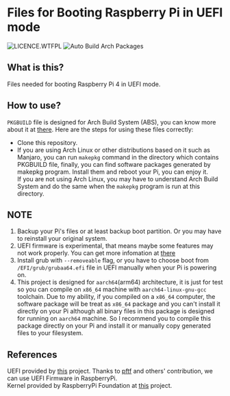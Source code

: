 # Files for Booting Raspberry Pi in UEFI mode

![LICENCE.WTFPL](https://img.shields.io/github/license/zhanghua000/raspberrypi-uefi-boot?logoColor=9cf&style=flat-square "WTFPL LICENCE")
![Auto Build Arch Packages](https://github.com/zhanghua000/raspberrypi-uefi-boot/workflows/Auto%20Build%20Arch%20Packages/badge.svg)

## What is this?

Files needed for booting Raspberry Pi 4 in UEFI mode.  

## How to use?

`PKGBUILD` file is designed for Arch Build System (ABS), you can know more about it at [there](https://wiki.archlinux.org/index.php/Arch_Build_System). Here are the steps for using these files correctly:

- Clone this repository.  
- If you are using Arch Linux or other distributions based on it such as Manjaro, you can run `makepkg` command in the directory which contains PKGBUILD file, finally, you can find software packages generated by makepkg program. Install them and reboot your Pi, you can enjoy it.  
If you are not using Arch Linux, you may have to understand Arch Build System and do the same when the `makepkg` program is run at this directory.  

## NOTE

1. Backup your Pi's files or at least backup boot partition. Or you may have to reinstall your original system.  
2. UEFI firmware is experimental, that means maybe some features may not work properly. You can get more infomation at [there](https://github.com/pftf/RPi4)  
3. Install grub with `--removeable` flag, or you have to choose boot from `/EFI/grub/grubaa64.efi` file in UEFI manually when your Pi is powering on.
4. This project is designed for `aarch64`(arm64) architecture, it is just for test so you can compile on `x86_64` machine with `aarch64-linux-gnu-gcc` toolchain. Due to my ability, if you compiled on a `x86_64` computer, the software package will be treat as `x86_64` package and you can't install it directly on your Pi although all binary files in this package is designed for running on `aarch64` machine. So I recommend you to compile this package directly on your Pi and install it or manually copy generated files to your filesystem.  

## References

UEFI provided by [this](https://github.com/pftf/RPi4) project. Thanks to [pftf](https://github.com/pftf) and others' contribution, we can use UEFI Firmware in RaspberryPi.  
Kernel provided by RaspberryPi Foundation at [this](https://github.com/raspberrypi/linux) project.
